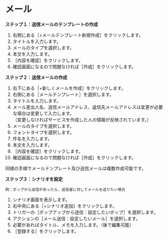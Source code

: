 # メール  
**ステップ１：送信メールのテンプレートの作成**  
1. 右側にある［+メールテンプレート新規作成］をクリックします。  
2. タイトルを入力します。  
3. メールのタイプを選択します。  
4. 本文を入力します。  
5. ［内容を確認］をクリックします。  
6. 確認画面になるので問題なければ［作成］をクリックします。  

**ステップ２：送信メールの作成**  
1. 右下にある［+新しくメールを作成］をクリックします。  
2. 右側にある［メールテンプレート］を選択します。  
3. タイトルを入力します。  
4. メール差出人名、送信メールアドレス、返信先メールアドレスは変更が必要な場合は変更して入力します。  
 （変更しなければサービスを作成した人の情報が反映されています。）  
5. メールのタイプを選択します。  
6. フォントタイプを選択します。  
7. 件名を入力します。  
8. 本文を入力します。  
9. ［内容を確認］をクリックします。  
10. 確認画面になるので問題なければ［作成］をクリックします。  

同様の手順でメールテンプレート及び送信メールは複数作成可能です。  

**ステップ３：シナリオを設定**  

```
例：ポップから送信があったら、送信者に対してメールを送りたい場合    
```

1. シナリオ画面を表示します。  
2. 右中央にある［+シナリオ追加］をクリックします。  
3. トリガーの［ポップアップから送信：設定したいポップ］を選択します。  
4. アクションの［メール送信：設定したいメール］を選択します。  
5. 必要があればタイトル、メモを入力します。（後で編集可能）  
6. ［登録する］をクリックします。  

